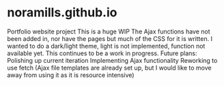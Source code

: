 # noramills.github.io
Portfolio website project
This is a huge WIP
The Ajax functions have not been added in, nor have the pages but much of the CSS for it is written.
I wanted to do a dark/light theme, light is not implemented, function not available yet.
This continues to be a work in progress.
Future plans:
Polishing up current iteration
Implementing Ajax functionality
Reworking to use fetch (Ajax file templates are already set up, but I would like to move away from using it as it is resource intensive)
